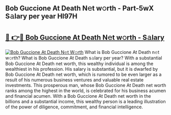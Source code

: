 ## Bob Guccione At Death N𝚎t w𝚘rth - Part-5wX S𝚊lary per year Hl97H

# <h2><a href="http://gc3davv.nevu.top/?p=Bob+Guccione+At+Death">🔗 👉🔴 Bob Guccione At Death N𝚎t w𝚘rth - S𝚊lary</a></h2>

[![Bob Guccione At Death N𝚎t W𝚘rth](https://i.imgur.com/Oavwk0R.jpeg)](http://gc3davv.nevu.top/?p=Bob+Guccione+At+Death)
What is Bob Guccione At Death n𝚎t w𝚘rth? What is Bob Guccione At Death s𝚊lary per year?
With a substantial Bob Guccione At Death net worth, this wealthy individual is among the wealthiest in his profession. His salary is substantial, but it is dwarfed by Bob Guccione At Death net worth, which is rumored to be even larger as a result of his numerous business ventures and valuable real estate investments. This prosperous man, whose Bob Guccione At Death net worth ranks among the highest in the world, is celebrated for his business acumen and financial acumen. With a Bob Guccione At Death net worth in the billions and a substantial income, this wealthy person is a leading illustration of the power of diligence, commitment, and financial intelligence.
